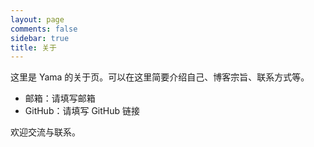 ```yaml
---
layout: page
comments: false
sidebar: true
title: 关于
---
```


这里是 Yama 的关于页。可以在这里简要介绍自己、博客宗旨、联系方式等。

- 邮箱：请填写邮箱
- GitHub：请填写 GitHub 链接

欢迎交流与联系。
